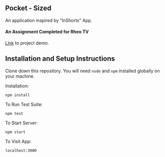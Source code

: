 ## Pocket - Sized

An application inspired by "InShorts" App.

#### An Assignment Completed for Rheo TV

[Link](https://drive.google.com/file/d/1tKqOoFVIX5LgdyhjcYJDw2yP17Brb9M_/view) to project demo.

## Installation and Setup Instructions

Clone down this repository. You will need `node` and `npm` installed globally on your machine.  

Installation:

`npm install`  

To Run Test Suite:  

`npm test`  

To Start Server:

`npm start`  

To Visit App:

`localhost:3000`  
